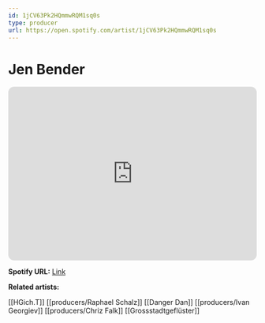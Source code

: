 ```yaml
---
id: 1jCV63Pk2HQmmwRQM1sq0s
type: producer
url: https://open.spotify.com/artist/1jCV63Pk2HQmmwRQM1sq0s
---
```

# Jen Bender

<iframe style="border-radius:12px" src="https://open.spotify.com/embed/artist/1jCV63Pk2HQmmwRQM1sq0s" width="100%" height="352" frameBorder="0" allowfullscreen="" allow="autoplay; clipboard-write; encrypted-media; fullscreen; picture-in-picture" loading="lazy"></iframe>

**Spotify URL:** [Link](https://open.spotify.com/artist/1jCV63Pk2HQmmwRQM1sq0s)

**Related artists:**

[[HGich.T]]
[[producers/Raphael Schalz]]
[[Danger Dan]]
[[producers/Ivan Georgiev]]
[[producers/Chriz Falk]]
[[Grossstadtgeflüster]]
